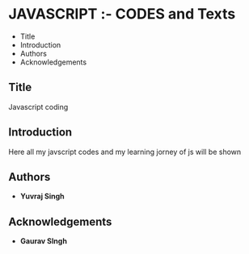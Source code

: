 # JAVASCRIPT :- CODES and Texts
 
 - Title
 - Introduction
 - Authors
 - Acknowledgements

## Title

Javascript coding

## Introduction

Here all my javscript codes and my learning jorney of js will be shown

## Authors
 
 - **Yuvraj Singh**

## Acknowledgements
 
 - **Gaurav SIngh**


